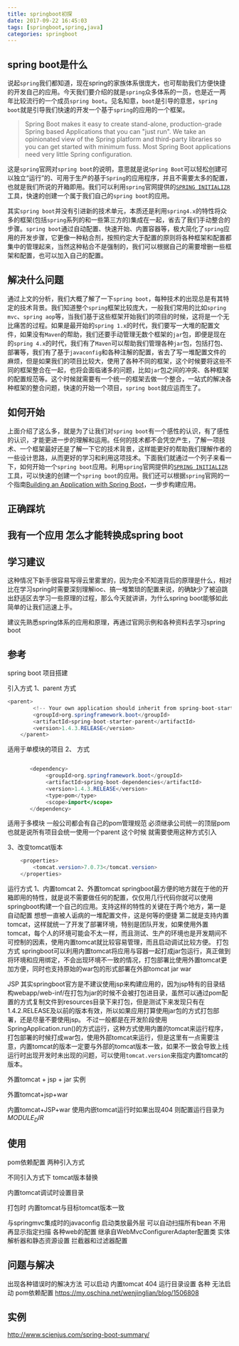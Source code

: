 ```yaml
---
title: springboot初探
date: 2017-09-22 16:45:03 
tags: [springboot,spring,java]
categories: springboot
---
```


## spring boot是什么
说起`spring`我们都知道，现在spring的家族体系很庞大，也可帮助我们方便快捷的开发自己的应用。今天我们要介绍的就是`spring`众多体系的一员，也是近一两年比较流行的一个成员`spring boot`。见名知意，`boot`是引导的意思，`spring boot`就是引导我们快速的开发一个基于`spring`的应用的一个框架。
>Spring Boot makes it easy to create stand-alone, production-grade Spring based Applications that you can "just run". We take an opinionated view of the Spring platform and third-party libraries so you can get started with minimum fuss. Most Spring Boot applications need very little Spring configuration.

这是`spring`官网对`spring boot`的说明，意思就是说`Spring Boot`可以轻松创建可以独立“运行”的、可用于生产的基于`Spring`的应用程序，并且不需要太多的配置，也就是我们所说的开箱即用。我们可以利用`spring`官网提供的[`SPRING INITIALIZR`](https://start.spring.io/)工具，快速的创建一个属于我们自己的`spring boot`的应用。

其实`spring boot`并没有引进新的技术单元，本质还是利用`spring4.x`的特性将众多的框架(包括`spring`系列的和一些第三方的)集成在一起，省去了我们手动整合的步骤。`spring boot`通过自动配置、快速开始、内置容器等，极大简化了`spring`应用的开发步骤，它更像一种粘合剂，按照约定大于配置的原则将各种框架和配置都集中的管理起来，当然这种粘合不是强制的，我们可以根据自己的需要增删一些框架和配置，也可以加入自己的配置。

## 解决什么问题
通过上文的分析，我们大概了解了一下`spring boot`，每种技术的出现总是有其特定的技术背景。我们知道整个`spring`框架比较庞大，一般我们常用的比如`spring mvc`、`spring aop`等，当我们基于这些框架开始我们的项目的时候，这将是一个无比痛苦的过程。如果是最开始的`spring 1.x`的时代，我们要写一大堆的配置文件，如果没有`Maven`的帮助，我们还要手动管理无数个框架的`jar`包，即便是现在的`spring 4.x`的时代，我们有了`Maven`可以帮助我们管理各种`jar`包，包括打包、部署等，我们有了基于`javaconfig`和各种注解的配置，省去了写一堆配置文件的麻烦，但是如果我们的项目比较大，使用了各种不同的框架，这个时候要将这些不同的框架整合在一起，也将会面临诸多的问题，比如`jar`包之间的冲突、各种框架的配置规范等。这个时候就需要有一个统一的框架去做一个整合，一站式的解决各种框架的整合问题，快速的开始一个项目，`spring boot`就应运而生了。

## 如何开始
上面介绍了这么多，就是为了让我们对`spring boot`有一个感性的认识，有了感性的认识，才能更进一步的理解和运用。任何的技术都不会凭空产生，了解一项技术、一个框架最好还是了解一下它的技术背景，这样能更好的帮助我们理解作者的一些设计思路，从而更好的学习和利用这项技术。下面我们就通过一个列子来看一下，如何开始一个`spring boot`应用。利用`spring`官网提供的[`SPRING INITIALIZR`](https://start.spring.io/)工具，可以快速的创建一个`spring boot`的应用。我们还可以根据`spring`官网的一个指南[Building an Application with Spring Boot](https://spring.io/guides/gs/spring-boot/)，一步步构建应用。



## 正确踩坑

## 我有一个应用 怎么才能转换成spring boot

## 学习建议
这种情况下新手很容易写得云里雾里的，因为完全不知道背后的原理是什么，相对比在学习spring时需要深刻理解ioc、搞一堆繁琐的配置来说，的确缺少了被迫跳出舒适区去学习一些原理的过程，那么今天就讲讲，为什么spring boot能够如此简单的让我们迅速上手。

建议先熟悉spring体系的应用和原理，再通过官网示例和各种资料去学习spring boot 


## 参考

spring boot 项目搭建

引入方式 
1、parent 方式
```java
<parent>
		<!-- Your own application should inherit from spring-boot-starter-parent -->
		<groupId>org.springframework.boot</groupId>
		<artifactId>spring-boot-starter-parent</artifactId>
		<version>1.4.3.RELEASE</version>
	</parent>
```
适用于单模块的项目 
2、<dependency> 方式

```java

       <dependency>
			<groupId>org.springframework.boot</groupId>
			<artifactId>spring-boot-dependencies</artifactId>
			<version>1.4.3.RELEASE</version>
			<type>pom</type>
			<scope>import</scope>
       </dependency>

```
适用于多模块
一般公司都会有自己的pom管理规范 必须继承公司统一的顶层pom 也就是说所有项目会统一使用一个parent 
这个时候 就需要使用这种方式引入 

3、改变tomcat版本 
```java
	<properties>
		<tomcat.version>7.0.73</tomcat.version>
	</properties>
```



运行方式
1、内置tomcat
2、外置tomcat
springboot最方便的地方就在于他的开箱即用的特性，就是说不需要做任何的配置，仅仅用几行代码你就可以使用springboot构建一个自己的应用。支持这样的特性的关键在于两个地方，第一是自动配置 想想一直被人诟病的一堆配置文件，这是何等的便捷  第二就是支持内置tomcat，这样就统一了开发了部署环境，特别是团队开发，如果使用外置tomcat，每个人的环境可能会不太一样，而且测试、生产的环境也是开发期间不可控制的因素，使用内置tomcat就比较容易管理，而且启动调试比较方便。
打包方式
springboot可以利用内置tomcat将应用与容器一起打成jar包运行，真正做到将环境和应用绑定，不会出现环境不一致的情况，打包部署比使用外置tomcat更加方便，同时也支持原始的war包的形式部署在外部tomcat
jar
war


JSP
其实springboot官方是不建议使用jsp来构建应用的，因为jsp特有的目录结构webapp/web-inf/在打包为jar的时候不会被打包进目录，虽然可以通过pom配置的方式复制文件到resources目录下来打包，但是测试下来发现只有在1.4.2.RELEASE及以前的版本有效，所以如果应用打算使用jar包的方式打包部署，还是尽量不要使用jsp。
不过一般都是在开发阶段使用SpringApplication.run()的方式运行，这种方式使用内置的tomcat来运行程序，打包部署的时候打成war包，使用外部tomcat来运行，但是这里有一点需要注意，内置tomcat的版本一定要与外部的tomcat版本一致，如果不一致会导致上线运行时出现开发时未出现的问题，可以使用`tomcat.version`来指定内置tomcat的版本。
        


外置tomcat + jsp + jar 实例

外置tomcat+jsp+war

内置tomcat+JSP+war
使用内嵌tomcat运行时如果出现404 则配置运行目录为 $MODULE_DIR$





## 使用
pom依赖配置 两种引入方式

不同引入方式下 tomcat版本替换 

内置tomcat调试时设置目录

打包时 内置tomcat与目标tomcat版本一致

与springmvc集成时的javaconfig 启动类放最外层 可以自动扫描所有bean 不用再显示指定扫描
各种web的配置 继承自WebMvcConfigurerAdapter配置类 实体解析器和静态资源设置  拦截器和过滤器配置 


## 问题与解决
出现各种错误时的解决方法
可以启动 内置tomcat 404 运行目录设置
各种 无法启动  pom依赖配置 
https://my.oschina.net/wenjinglian/blog/1506808

## 实例




http://www.scienjus.com/spring-boot-summary/